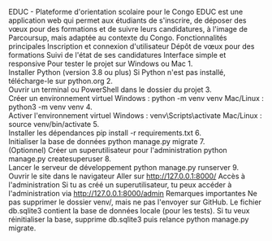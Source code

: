 EDUC - Plateforme d'orientation scolaire
 pour le Congo
 EDUC est une application web qui permet aux étudiants de s'inscrire, de déposer des
 vœux pour des formations et de suivre leurs candidatures, à l'image de Parcoursup,
 mais adaptée au contexte du Congo.
 Fonctionnalités principales
 Inscription et connexion d'utilisateur 
Dépôt de vœux pour des formations 
Suivi de l'état de ses candidatures 
Interface simple et responsive 
Pour tester le projet sur Windows ou Mac
     1.  
Installer Python (version 3.8 ou plus)
 Si Python n'est pas installé, télécharge-le sur python.org 
     2.  
Ouvrir un terminal ou PowerShell dans le dossier du projet 
     3.  
Créer un environnement virtuel
 Windows : python -m venv venv
 Mac/Linux : python3 -m venv venv 
     4.  
Activer l'environnement virtuel
 Windows : venv\Scripts\activate
 Mac/Linux : source venv/bin/activate 
     5.  
Installer les dépendances
 pip install -r requirements.txt 
     6.  
Initialiser la base de données
 python manage.py migrate 
     7.  
(Optionnel) Créer un superutilisateur pour l'administration
 python manage.py createsuperuser 
     8.  
Lancer le serveur de développement
 python manage.py runserver 
     9.  
Ouvrir le site dans le navigateur
 Aller sur http://127.0.0.1:8000/ 
Accès à l'administration
 Si tu as créé un superutilisateur, tu peux accéder à l'administration via
 http://127.0.0.1:8000/admin
 Remarques importantes
 Ne pas supprimer le dossier venv/, mais ne pas l'envoyer sur GitHub. 
Le fichier db.sqlite3 contient la base de données locale (pour les tests). 
Si tu veux réinitialiser la base, supprime db.sqlite3 puis relance python
 manage.py migrate. 
